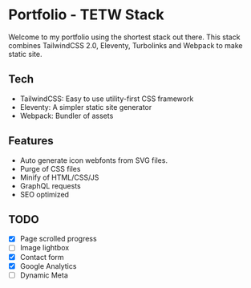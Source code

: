 # Portfolio - TETW Stack

Welcome to my portfolio using the shortest stack out there. This stack combines TailwindCSS 2.0, Eleventy, Turbolinks and Webpack to make static site.

## Tech

- TailwindCSS: Easy to use utility-first CSS framework
- Eleventy: A simpler static site generator
- Webpack: Bundler of assets

## Features

- Auto generate icon webfonts from SVG files.
- Purge of CSS files
- Minify of HTML/CSS/JS
- GraphQL requests
- SEO optimized

## TODO

- [x] Page scrolled progress
- [ ] Image lightbox
- [x] Contact form
- [x] Google Analytics
- [ ] Dynamic Meta
